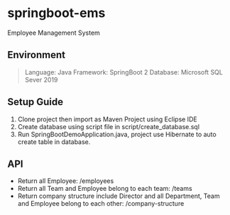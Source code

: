 # springboot-ems
Employee Management System

## Environment

> Language: Java
> Framework: SpringBoot 2
> Database: Microsoft SQL Sever 2019

## Setup Guide

1. Clone project then import as Maven Project using Eclipse IDE
2. Create database using script file in script/create_database.sql
3. Run SpringBootDemoApplication.java, project use Hibernate to auto create table in database.

## API
- Return all Employee: /employees
- Return all Team and Employee belong to each team: /teams
- Return company structure include Director and all Department, Team and Employee belong to each other: /company-structure

